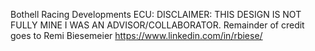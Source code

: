 Bothell Racing Developments ECU: 
DISCLAIMER: THIS DESIGN IS NOT FULLY MINE I WAS AN ADVISOR/COLLABORATOR. Remainder of credit goes to Remi Biesemeier 
https://www.linkedin.com/in/rbiese/
